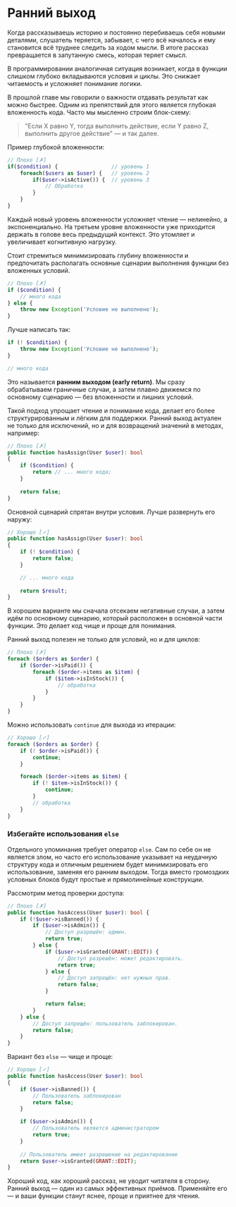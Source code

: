 # Ранний выход

Когда рассказываешь историю и постоянно перебиваешь себя новыми деталями, слушатель теряется, забывает, с чего всё
началось и ему становится всё труднее следить за ходом мысли. В итоге рассказ превращается в запутанную смесь, которая
теряет смысл.

В программировании аналогичная ситуация возникает, когда в функции слишком глубоко вкладываются условия и циклы. Это
снижает читаемость и усложняет понимание логики.

В прошлой главе мы говорили о важности отдавать результат как можно быстрее. Одним из препятствий для этого является
глубокая вложенность кода. Часто мы мысленно строим блок-схему:

> "Если X равно Y, тогда выполнить действие, если Y равно Z, выполнить другое действие" — и так далее.

Пример глубокой вложенности:

```php
// Плохо [✗]
if($condition) {                 // уровень 1
    foreach($users as $user) {   // уровень 2
        if($user->isActive()) {  // уровень 3
            // Обработка
        }
    }
}
```

Каждый новый уровень вложенности усложняет чтение — нелинейно, а экспоненциально. 
На третьем уровне вложенности уже приходится держать в голове весь предыдущий контекст. 
Это утомляет и увеличивает когнитивную нагрузку.

Стоит стремиться минимизировать глубину вложенности и предпочитать располагать основные сценарии выполнения функции без
вложенных условий.

```php
// Плохо [✗]
if ($condition) {
    // много кода
} else {
    throw new Exception('Условие не выполнено');
}
```

Лучше написать так:

```php
if (! $condition) {
    throw new Exception('Условие не выполнено');
}

// много кода
```

Это называется **ранним выходом (early return)**. Мы сразу обрабатываем граничные случаи, а затем плавно движемся по основному сценарию — без вложенности и лишних условий.

Такой подход упрощает чтение и понимание кода, делает его более структурированным и лёгким для поддержки.
Ранний выход актуален не только для исключений, но и для возвращений значений в методах, например:

```php
// Плохо [✗]
public function hasAssign(User $user): bool
{
    if ($condition) {
        return // ... много кода;
    }
   
    return false;
}
```

Основной сценарий спрятан внутри условия. Лучше развернуть его наружу:

```php
// Хорошо [✓]
public function hasAssign(User $user): bool
{
    if (! $condition) {
        return false;
    }

    // ... много кода
    
    return $result;
}
```

В хорошем варианте мы сначала отсекаем негативные случаи, а затем идём по основному сценарию, который расположен в
основной части функции. Это делает код чище и проще для понимания.

<div style="page-break-after: always;"></div>

Ранний выход полезен не только для условий, но и для циклов:

```php
// Плохо [✗]
foreach ($orders as $order) {
    if ($order->isPaid()) {
        foreach ($order->items as $item) {
            if ($item->isInStock()) {
                // обработка
            }
        }
    }
}
```

Можно использовать `continue` для выхода из итерации:

```php
// Хорошо [✓]
foreach ($orders as $order) {
    if (! $order->isPaid()) {
        continue;
    }

    foreach ($order->items as $item) {
        if (! $item->isInStock()) {
            continue;
        }
        // обработка
    }
}
```

<div style="page-break-after: always;"></div>

### Избегайте использования `else`

Отдельного упоминания требует оператор `else`. Сам по себе он не является злом,
но часто его использование указывает на неудачную структуру кода и отличным решением будет минимизировать его использование, заменяя его 
ранним выходом. Тогда вместо громоздких условных блоков будут простые и прямолинейные конструкции.

Рассмотрим метод проверки доступа:

```php
// Плохо [✗]
public function hasAccess(User $user): bool {
    if (!$user->isBanned()) {
        if ($user->isAdmin()) {
            // Доступ разрешён: админ.
            return true;
        } else {
            if ($user->isGranted(GRANT::EDIT)) {
                // Доступ разрешён: может редактировать.
                return true;
            } else {
                // Доступ запрещён: нет нужных прав.
                return false;
            }

            return false;
        }
    } else {
        // Доступ запрещён: пользователь заблокирован.
        return false;
    }
}
```

Вариант без `else` — чище и проще:

```php
// Хорошо [✓]
public function hasAccess(User $user): bool
{
    if ($user->isBanned()) {
        // Пользователь заблокирован
        return false;
    }

    if ($user->isAdmin()) {
        // Пользователь является администратором
        return true;
    }
    
    // Пользователь имеет разрешение на редактирование
    return $user->isGranted(GRANT::EDIT);
}
```

Хороший код, как хороший рассказ, не уводит читателя в сторону.
Ранний выход — один из самых эффективных приёмов. 
Применяйте его — и ваши функции станут яснее, проще и приятнее для чтения.
